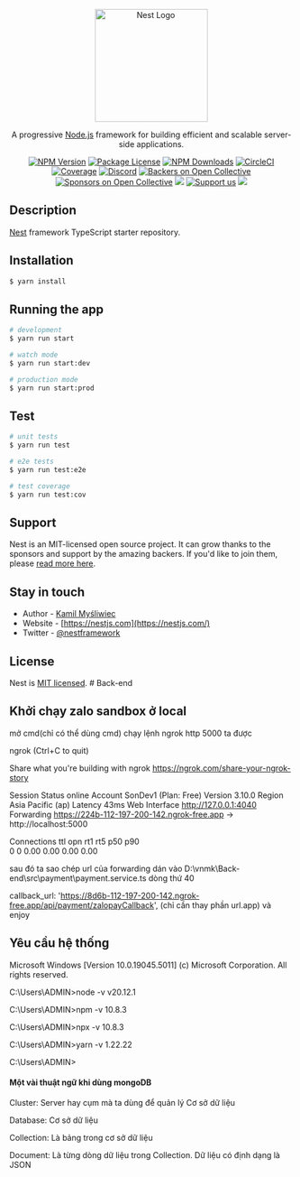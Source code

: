 <p align="center">
  <a href="http://nestjs.com/" target="blank"><img src="https://nestjs.com/img/logo-small.svg" width="200" alt="Nest Logo" /></a>
</p>

[circleci-image]: https://img.shields.io/circleci/build/github/nestjs/nest/master?token=abc123def456
[circleci-url]: https://circleci.com/gh/nestjs/nest

  <p align="center">A progressive <a href="http://nodejs.org" target="_blank">Node.js</a> framework for building efficient and scalable server-side applications.</p>
    <p align="center">
<a href="https://www.npmjs.com/~nestjscore" target="_blank"><img src="https://img.shields.io/npm/v/@nestjs/core.svg" alt="NPM Version" /></a>
<a href="https://www.npmjs.com/~nestjscore" target="_blank"><img src="https://img.shields.io/npm/l/@nestjs/core.svg" alt="Package License" /></a>
<a href="https://www.npmjs.com/~nestjscore" target="_blank"><img src="https://img.shields.io/npm/dm/@nestjs/common.svg" alt="NPM Downloads" /></a>
<a href="https://circleci.com/gh/nestjs/nest" target="_blank"><img src="https://img.shields.io/circleci/build/github/nestjs/nest/master" alt="CircleCI" /></a>
<a href="https://coveralls.io/github/nestjs/nest?branch=master" target="_blank"><img src="https://coveralls.io/repos/github/nestjs/nest/badge.svg?branch=master#9" alt="Coverage" /></a>
<a href="https://discord.gg/G7Qnnhy" target="_blank"><img src="https://img.shields.io/badge/discord-online-brightgreen.svg" alt="Discord"/></a>
<a href="https://opencollective.com/nest#backer" target="_blank"><img src="https://opencollective.com/nest/backers/badge.svg" alt="Backers on Open Collective" /></a>
<a href="https://opencollective.com/nest#sponsor" target="_blank"><img src="https://opencollective.com/nest/sponsors/badge.svg" alt="Sponsors on Open Collective" /></a>
  <a href="https://paypal.me/kamilmysliwiec" target="_blank"><img src="https://img.shields.io/badge/Donate-PayPal-ff3f59.svg"/></a>
    <a href="https://opencollective.com/nest#sponsor"  target="_blank"><img src="https://img.shields.io/badge/Support%20us-Open%20Collective-41B883.svg" alt="Support us"></a>
  <a href="https://twitter.com/nestframework" target="_blank"><img src="https://img.shields.io/twitter/follow/nestframework.svg?style=social&label=Follow"></a>
</p>
  <!--[![Backers on Open Collective](https://opencollective.com/nest/backers/badge.svg)](https://opencollective.com/nest#backer)
  [![Sponsors on Open Collective](https://opencollective.com/nest/sponsors/badge.svg)](https://opencollective.com/nest#sponsor)-->

## Description

[Nest](https://github.com/nestjs/nest) framework TypeScript starter repository.

## Installation

```bash
$ yarn install
```

## Running the app

```bash
# development
$ yarn run start

# watch mode
$ yarn run start:dev

# production mode
$ yarn run start:prod
```

## Test

```bash
# unit tests
$ yarn run test

# e2e tests
$ yarn run test:e2e

# test coverage
$ yarn run test:cov
```

## Support

Nest is an MIT-licensed open source project. It can grow thanks to the sponsors and support by the amazing backers. If you'd like to join them, please [read more here](https://docs.nestjs.com/support).

## Stay in touch

- Author - [Kamil Myśliwiec](https://kamilmysliwiec.com)
- Website - [https://nestjs.com](https://nestjs.com/)
- Twitter - [@nestframework](https://twitter.com/nestframework)

## License

Nest is [MIT licensed](LICENSE).
#   B a c k - e n d 
 
 

## Khởi chạy zalo sandbox ở local

mở cmd(chỉ có thể dùng cmd)
chạy lệnh ngrok http 5000
ta được

ngrok                                                                                                                                                                           (Ctrl+C to quit)

Share what you're building with ngrok https://ngrok.com/share-your-ngrok-story

Session Status                online
Account                       SonDev1 (Plan: Free)
Version                       3.10.0
Region                        Asia Pacific (ap)
Latency                       43ms
Web Interface                 http://127.0.0.1:4040
Forwarding                    https://224b-112-197-200-142.ngrok-free.app -> http://localhost:5000

Connections                   ttl     opn     rt1     rt5     p50     p90     
                              0       0       0.00    0.00    0.00    0.00

sau đó ta sao chép url của forwarding dán vào D:\vnmk\Back-end\src\payment\payment.service.ts dòng thứ 40
 

callback_url:
      'https://8d6b-112-197-200-142.ngrok-free.app/api/payment/zalopayCallback',
      (chỉ cần thay phần url.app)
và enjoy
## Yêu cầu hệ thống
Microsoft Windows [Version 10.0.19045.5011]
(c) Microsoft Corporation. All rights reserved.

C:\Users\ADMIN>node -v
v20.12.1

C:\Users\ADMIN>npm -v
10.8.3

C:\Users\ADMIN>npx -v
10.8.3

C:\Users\ADMIN>yarn -v
1.22.22

C:\Users\ADMIN>

#### Một vài thuật ngữ khi dùng mongoDB

Cluster: Server hay cụm mà ta dùng để quản lý Cơ sở dữ liệu

Database: Cơ sở dữ liệu

Collection: Là bảng trong cơ sở dữ liệu

Document: Là từng dòng dữ liệu trong Collection. Dữ liệu có định dạng là JSON